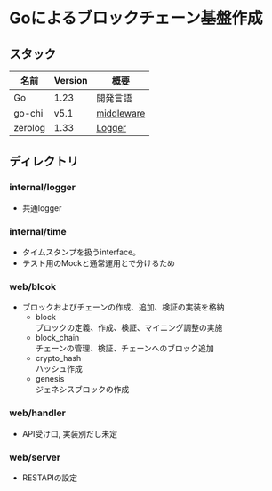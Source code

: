 # Goによるブロックチェーン基盤作成

## スタック

| 名前 | Version | 概要 |
| --- | --- | --- |
| Go | 1.23 | 開発言語 |
| go-chi | v5.1 | [middleware](github.com/go-chi/chi/v5) |
| zerolog | 1.33 | [Logger](github.com/rs/zerolog) |

## ディレクトリ

### internal/logger

- 共通logger

### internal/time

- タイムスタンプを扱うinterface。
- テスト用のMockと通常運用とで分けるため

### web/blcok

- ブロックおよびチェーンの作成、追加、検証の実装を格納
  - block  
  ブロックの定義、作成、検証、マイニング調整の実施
  - block_chain  
  チェーンの管理、検証、チェーンへのブロック追加
  - crypto_hash  
  ハッシュ作成
  - genesis  
  ジェネシスブロックの作成

### web/handler

- API受け口, 実装別だし未定

### web/server

- RESTAPIの設定
